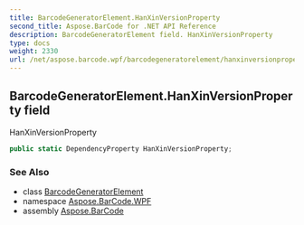```yaml
---
title: BarcodeGeneratorElement.HanXinVersionProperty
second_title: Aspose.BarCode for .NET API Reference
description: BarcodeGeneratorElement field. HanXinVersionProperty
type: docs
weight: 2330
url: /net/aspose.barcode.wpf/barcodegeneratorelement/hanxinversionproperty/
---
```

## BarcodeGeneratorElement.HanXinVersionProperty field

HanXinVersionProperty

```csharp
public static DependencyProperty HanXinVersionProperty;
```

### See Also

* class [BarcodeGeneratorElement](../)
* namespace [Aspose.BarCode.WPF](../../../aspose.barcode.wpf/)
* assembly [Aspose.BarCode](../../../)


